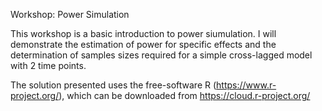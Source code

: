 Workshop: Power Simulation

This workshop is a basic introduction to power siumulation. I will demonstrate the estimation of power for specific effects and the determination of samples sizes required for a simple cross-lagged model with 2 time points.

The solution presented uses the free-software R (https://www.r-project.org/), which can be downloaded from https://cloud.r-project.org/
